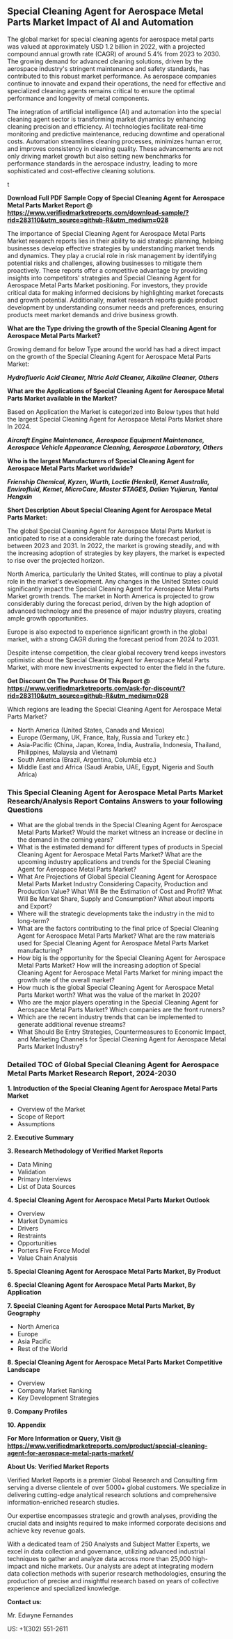 <h2>Special Cleaning Agent for Aerospace Metal Parts Market Impact of AI and Automation</h2><p>The global market for special cleaning agents for aerospace metal parts was valued at approximately USD 1.2 billion in 2022, with a projected compound annual growth rate (CAGR) of around 5.4% from 2023 to 2030. The growing demand for advanced cleaning solutions, driven by the aerospace industry's stringent maintenance and safety standards, has contributed to this robust market performance. As aerospace companies continue to innovate and expand their operations, the need for effective and specialized cleaning agents remains critical to ensure the optimal performance and longevity of metal components.</p><p>The integration of artificial intelligence (AI) and automation into the special cleaning agent sector is transforming market dynamics by enhancing cleaning precision and efficiency. AI technologies facilitate real-time monitoring and predictive maintenance, reducing downtime and operational costs. Automation streamlines cleaning processes, minimizes human error, and improves consistency in cleaning quality. These advancements are not only driving market growth but also setting new benchmarks for performance standards in the aerospace industry, leading to more sophisticated and cost-effective cleaning solutions.</p>t</p><p id="" class=""><strong>Download Full PDF Sample Copy of Special Cleaning Agent for Aerospace Metal Parts Market Report @ <a href="https://www.verifiedmarketreports.com/download-sample/?rid=283110&utm_source=github-R&utm_medium=028" target="_blank">https://www.verifiedmarketreports.com/download-sample/?rid=283110&utm_source=github-R&utm_medium=028</a></strong></p><p>The importance of&nbsp;Special Cleaning Agent for Aerospace Metal Parts Market research reports lies in their ability to aid strategic planning, helping businesses develop effective strategies by understanding market trends and dynamics. They play a crucial role in risk management by identifying potential risks and challenges, allowing businesses to mitigate them proactively. These reports offer a competitive advantage by providing insights into competitors' strategies and Special Cleaning Agent for Aerospace Metal Parts Market positioning. For investors, they provide critical data for making informed decisions by highlighting market forecasts and growth potential. Additionally, market research reports guide product development by understanding consumer needs and preferences, ensuring products meet market demands and drive business growth.</p><p><strong>What are the&nbsp;Type driving the growth of the Special Cleaning Agent for Aerospace Metal Parts Market?</strong></p><p id="" class="">Growing demand for below Type around the world has had a direct impact on the growth of the Special Cleaning Agent for Aerospace Metal Parts Market:</p><em><strong>Hydrofluoric Acid Cleaner, Nitric Acid Cleaner, Alkaline Cleaner, Others</strong></em></p><strong>What are the&nbsp;Applications&nbsp;of Special Cleaning Agent for Aerospace Metal Parts Market available in the Market?</strong></p><p id="" class="">Based on Application the Market is categorized into Below types that held the largest Special Cleaning Agent for Aerospace Metal Parts Market share In 2024.</p><em><strong>Aircraft Engine Maintenance, Aerospace Equipment Maintenance, Aerospace Vehicle Appearance Cleaning, Aerospace Laboratory, Others</strong></em></p><strong>Who is the largest Manufacturers of Special Cleaning Agent for Aerospace Metal Parts Market worldwide?</strong></p><p><em><strong>Frienship Chemical, Kyzen, Wurth, Loctie (Henkel), Kemet Australia, Envirofluid, Kemet, MicroCare, Master STAGES, Dalian Yujiarun, Yantai Hengxin</strong></em></p><p id="" class=""><strong>Short Description About Special Cleaning Agent for Aerospace Metal Parts Market:</strong></p><p>The global Special Cleaning Agent for Aerospace Metal Parts Market is anticipated to rise at a considerable rate during the forecast period, between 2023 and 2031. In 2022, the market is growing steadily, and with the increasing adoption of strategies by key players, the market is expected to rise over the projected horizon.</p><p>North America, particularly the United States, will continue to play a pivotal role in the market's development. Any changes in the United States could significantly impact the Special Cleaning Agent for Aerospace Metal Parts Market growth trends. The market in North America is projected to grow considerably during the forecast period, driven by the high adoption of advanced technology and the presence of major industry players, creating ample growth opportunities.</p><p>Europe is also expected to experience significant growth in the global market, with a strong CAGR during the forecast period from 2024 to 2031.</p><p>Despite intense competition, the clear global recovery trend keeps investors optimistic about the Special Cleaning Agent for Aerospace Metal Parts Market, with more new investments expected to enter the field in the future.</p><p id="" class=""><strong>Get Discount On The Purchase Of This Report @ <a href="https://www.verifiedmarketreports.com/ask-for-discount/?rid=283110&utm_source=github-R&utm_medium=028" target="_blank">https://www.verifiedmarketreports.com/ask-for-discount/?rid=283110&utm_source=github-R&utm_medium=028</a></strong></p>Which regions are leading the Special Cleaning Agent for Aerospace Metal Parts Market?</p><ul><li>North America (United States, Canada and Mexico)</li><li>Europe (Germany, UK, France, Italy, Russia and Turkey etc.)</li><li>Asia-Pacific (China, Japan, Korea, India, Australia, Indonesia, Thailand, Philippines, Malaysia and Vietnam)</li><li>South America (Brazil, Argentina, Columbia etc.)</li><li>Middle East and Africa (Saudi Arabia, UAE, Egypt, Nigeria and South Africa)</li></ul><h3 id="" class="">This Special Cleaning Agent for Aerospace Metal Parts Market Research/Analysis Report Contains Answers to your following Questions</h3><ul><li>What are the global trends in the Special Cleaning Agent for Aerospace Metal Parts Market? Would the market witness an increase or decline in the demand in the coming years?</li><li>What is the estimated demand for different types of products in Special Cleaning Agent for Aerospace Metal Parts Market? What are the upcoming industry applications and trends for the Special Cleaning Agent for Aerospace Metal Parts Market?</li><li>What Are Projections of Global Special Cleaning Agent for Aerospace Metal Parts Market Industry Considering Capacity, Production and Production Value? What Will Be the Estimation of Cost and Profit? What Will Be Market Share, Supply and Consumption? What about imports and Export?</li><li>Where will the strategic developments take the industry in the mid to long-term?</li><li>What are the factors contributing to the final price of Special Cleaning Agent for Aerospace Metal Parts Market? What are the raw materials used for Special Cleaning Agent for Aerospace Metal Parts Market manufacturing?</li><li>How big is the opportunity for the Special Cleaning Agent for Aerospace Metal Parts Market? How will the increasing adoption of Special Cleaning Agent for Aerospace Metal Parts Market for mining impact the growth rate of the overall market?</li><li>How much is the global Special Cleaning Agent for Aerospace Metal Parts Market worth? What was the value of the market In 2020?</li><li>Who are the major players operating in the Special Cleaning Agent for Aerospace Metal Parts Market? Which companies are the front runners?</li><li>Which are the recent industry trends that can be implemented to generate additional revenue streams?</li><li>What Should Be Entry Strategies, Countermeasures to Economic Impact, and Marketing Channels for Special Cleaning Agent for Aerospace Metal Parts Market Industry?</li></ul><h3 id="" class="">Detailed TOC of Global Special Cleaning Agent for Aerospace Metal Parts Market Research Report, 2024-2030</h3><p id="" class=""><strong>1. Introduction of the Special Cleaning Agent for Aerospace Metal Parts Market</strong></p><ul><li>Overview of the Market</li><li>Scope of Report</li><li>Assumptions</li></ul><p id="" class=""><strong>2. Executive Summary</strong></p><p id="" class=""><strong>3. Research Methodology of Verified Market Reports</strong></p><ul><li>Data Mining</li><li>Validation</li><li>Primary Interviews</li><li>List of Data Sources</li></ul><p id="" class=""><strong>4. Special Cleaning Agent for Aerospace Metal Parts Market Outlook</strong></p><ul><li>Overview</li><li>Market Dynamics</li><li>Drivers</li><li>Restraints</li><li>Opportunities</li><li>Porters Five Force Model</li><li>Value Chain Analysis</li></ul><p id="" class=""><strong>5. Special Cleaning Agent for Aerospace Metal Parts Market, By Product</strong></p><p id="" class=""><strong>6. Special Cleaning Agent for Aerospace Metal Parts Market, By Application</strong></p><p id="" class=""><strong>7. Special Cleaning Agent for Aerospace Metal Parts Market, By Geography</strong></p><ul><li>North America</li><li>Europe</li><li>Asia Pacific</li><li>Rest of the World</li></ul><p id="" class=""><strong>8. Special Cleaning Agent for Aerospace Metal Parts Market Competitive Landscape</strong></p><ul><li>Overview</li><li>Company Market Ranking</li><li>Key Development Strategies</li></ul><p id="" class=""><strong>9. Company Profiles</strong></p><p id="" class=""><strong>10. Appendix</strong></p><p id="" class=""><strong>For More Information or Query, Visit @ <a href="https://www.verifiedmarketreports.com/product/special-cleaning-agent-for-aerospace-metal-parts-market/" target="_blank">https://www.verifiedmarketreports.com/product/special-cleaning-agent-for-aerospace-metal-parts-market/</a></strong></p><p id="" class=""><strong>About Us: Verified Market Reports</strong></p><p id="" class="">Verified Market Reports is a premier Global Research and Consulting firm serving a diverse clientele of over 5000+ global customers. We specialize in delivering cutting-edge analytical research solutions and comprehensive information-enriched research studies.</p><p id="" class="">Our expertise encompasses strategic and growth analyses, providing the crucial data and insights required to make informed corporate decisions and achieve key revenue goals.</p><p id="" class="">With a dedicated team of 250 Analysts and Subject Matter Experts, we excel in data collection and governance, utilizing advanced industrial techniques to gather and analyze data across more than 25,000 high-impact and niche markets. Our analysts are adept at integrating modern data collection methods with superior research methodologies, ensuring the production of precise and insightful research based on years of collective experience and specialized knowledge.</p><p id="" class=""><strong>Contact us:</strong></p><p id="" class="">Mr. Edwyne Fernandes</p><p id="" class="">US: +1(302) 551-2611</p>